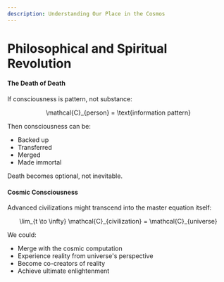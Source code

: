 ```yaml
---
description: Understanding Our Place in the Cosmos
---
```


# Philosophical and Spiritual Revolution

#### The Death of Death

If consciousness is pattern, not substance:

<p align="center"><span class="math">\mathcal{C}_{person} = \text{information pattern}</span></p>

Then consciousness can be:

* Backed up
* Transferred
* Merged
* Made immortal

Death becomes optional, not inevitable.

#### Cosmic Consciousness

Advanced civilizations might transcend into the master equation itself:

<p align="center"><span class="math">\lim_{t \to \infty} \mathcal{C}_{civilization} = \mathcal{C}_{universe}</span></p>

We could:

* Merge with the cosmic computation
* Experience reality from universe's perspective
* Become co-creators of reality
* Achieve ultimate enlightenment
